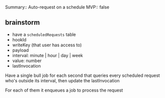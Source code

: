 Summary:: Auto-request on a schedule
MVP:: false


## brainstorm
- have a `scheduledRequests` table
- hookId
- writeKey (that user has access to)
- payload
- interval: minute | hour | day | week
- value: number
- lastInvocation

Have a single bull job for each second that queries every scheduled request who's outside its interval, then update the lastInvocation

For each of them it enqueues a job to process the request
